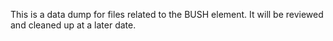 This is a data dump for files related to the BUSH element.
It will be reviewed and cleaned up at a later date.